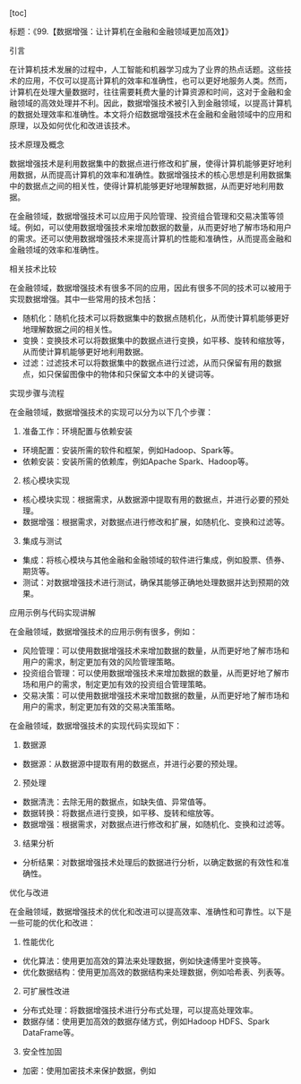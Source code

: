 
[toc]                    
                
                
标题：《99.【数据增强：让计算机在金融和金融领域更加高效】》

引言

在计算机技术发展的过程中，人工智能和机器学习成为了业界的热点话题。这些技术的应用，不仅可以提高计算机的效率和准确性，也可以更好地服务人类。然而，计算机在处理大量数据时，往往需要耗费大量的计算资源和时间，这对于金融和金融领域的高效处理并不利。因此，数据增强技术被引入到金融领域，以提高计算机的数据处理效率和准确性。本文将介绍数据增强技术在金融和金融领域中的应用和原理，以及如何优化和改进该技术。

技术原理及概念

数据增强技术是利用数据集中的数据点进行修改和扩展，使得计算机能够更好地利用数据，从而提高计算机的效率和准确性。数据增强技术的核心思想是利用数据集中的数据点之间的相关性，使得计算机能够更好地理解数据，从而更好地利用数据。

在金融领域，数据增强技术可以应用于风险管理、投资组合管理和交易决策等领域。例如，可以使用数据增强技术来增加数据的数量，从而更好地了解市场和用户的需求。还可以使用数据增强技术来提高计算机的性能和准确性，从而提高金融和金融领域的效率和准确性。

相关技术比较

在金融领域，数据增强技术有很多不同的应用，因此有很多不同的技术可以被用于实现数据增强。其中一些常用的技术包括：

- 随机化：随机化技术可以将数据集中的数据点随机化，从而使计算机能够更好地理解数据之间的相关性。
- 变换：变换技术可以将数据集中的数据点进行变换，如平移、旋转和缩放等，从而使计算机能够更好地利用数据。
- 过滤：过滤技术可以将数据集中的数据点进行过滤，从而只保留有用的数据点，如只保留图像中的物体和只保留文本中的关键词等。

实现步骤与流程

在金融领域，数据增强技术的实现可以分为以下几个步骤：

1. 准备工作：环境配置与依赖安装

- 环境配置：安装所需的软件和框架，例如Hadoop、Spark等。
- 依赖安装：安装所需的依赖库，例如Apache Spark、Hadoop等。

2. 核心模块实现

- 核心模块实现：根据需求，从数据源中提取有用的数据点，并进行必要的预处理。
- 数据增强：根据需求，对数据点进行修改和扩展，如随机化、变换和过滤等。

3. 集成与测试

- 集成：将核心模块与其他金融和金融领域的软件进行集成，例如股票、债券、期货等。
- 测试：对数据增强技术进行测试，确保其能够正确地处理数据并达到预期的效果。

应用示例与代码实现讲解

在金融领域，数据增强技术的应用示例有很多，例如：

- 风险管理：可以使用数据增强技术来增加数据的数量，从而更好地了解市场和用户的需求，制定更加有效的风险管理策略。
- 投资组合管理：可以使用数据增强技术来增加数据的数量，从而更好地了解市场和用户的需求，制定更加有效的投资组合管理策略。
- 交易决策：可以使用数据增强技术来增加数据的数量，从而更好地了解市场和用户的需求，制定更加有效的交易决策策略。

在金融领域，数据增强技术的实现代码实现如下：

1. 数据源

- 数据源：从数据源中提取有用的数据点，并进行必要的预处理。

2. 预处理

- 数据清洗：去除无用的数据点，如缺失值、异常值等。
- 数据转换：将数据点进行变换，如平移、旋转和缩放等。
- 数据增强：根据需求，对数据点进行修改和扩展，如随机化、变换和过滤等。

3. 结果分析

- 分析结果：对数据增强技术处理后的数据进行分析，以确定数据的有效性和准确性。

优化与改进

在金融领域，数据增强技术的优化和改进可以提高效率、准确性和可靠性。以下是一些可能的优化和改进：

1. 性能优化

- 优化算法：使用更加高效的算法来处理数据，例如快速傅里叶变换等。
- 优化数据结构：使用更加高效的数据结构来处理数据，例如哈希表、列表等。

2. 可扩展性改进

- 分布式处理：将数据增强技术进行分布式处理，可以提高处理效率。
- 数据存储：使用更加高效的数据存储方式，例如Hadoop HDFS、Spark DataFrame等。

3. 安全性加固

- 加密：使用加密技术来保护数据，例如

